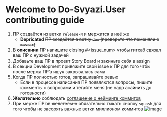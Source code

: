 # Welcome to Do-Svyazi.User contributing guide

1. ПР создаётся из ветки `release-N` и мержится в неё же
    - **Depricated** ~~ПР создаётся в ветку `dev` (проверьте что поменяли с `master`)~~
3. В **описании** ПР напишите closing #<issue_num> чтобы гитхаб связал ваш ПР с нужной задачей
4. Добавьте ваш ПР в проект Story Board и закиньте себя в assign
5. В секции Development привяжите свой issue к ПР для того чтбы после мержа ПР’а ишуя закрывалась сама
6. Когда ПР полностью готов, запрашивайте ревью
    - Если в процессе написания ПР появляются вопросы, пишите комменты с вопросами и тегайте меня (не надо асайнить до готовности)
7. **Желательно** соблюдать [соглашение о нейминге коммитов](https://www.conventionalcommits.org/en/v1.0.0/)
8. При мерже ПР’ов ~~желательно~~ обязательно тыкать кнопку `squash` для того чтобы не засорять важные ветки миллионом коммитов
    ![image](https://user-images.githubusercontent.com/82240296/174165047-1de8c12c-7283-49c9-aea3-b05746584968.png)
